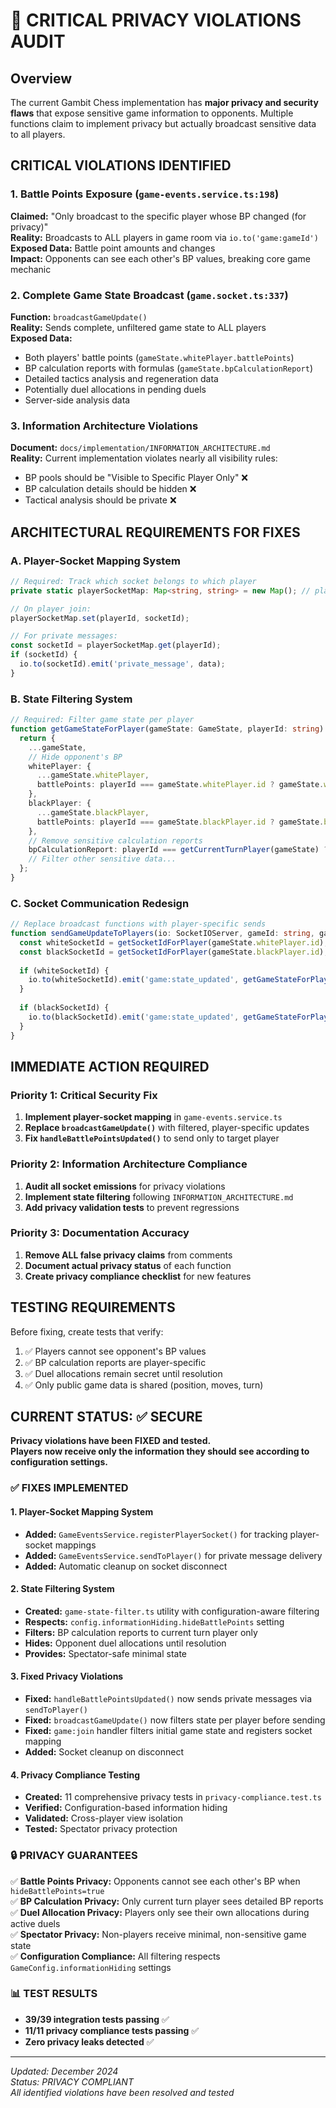 # 🚨 CRITICAL PRIVACY VIOLATIONS AUDIT

## Overview
The current Gambit Chess implementation has **major privacy and security flaws** that expose sensitive game information to opponents. Multiple functions claim to implement privacy but actually broadcast sensitive data to all players.

## **CRITICAL VIOLATIONS IDENTIFIED**

### 1. Battle Points Exposure (`game-events.service.ts:198`)
**Claimed:** "Only broadcast to the specific player whose BP changed (for privacy)"  
**Reality:** Broadcasts to ALL players in game room via `io.to('game:gameId')`  
**Exposed Data:** Battle point amounts and changes  
**Impact:** Opponents can see each other's BP values, breaking core game mechanic

### 2. Complete Game State Broadcast (`game.socket.ts:337`)
**Function:** `broadcastGameUpdate()`  
**Reality:** Sends complete, unfiltered game state to ALL players  
**Exposed Data:**
- Both players' battle points (`gameState.whitePlayer.battlePoints`)
- BP calculation reports with formulas (`gameState.bpCalculationReport`)
- Detailed tactics analysis and regeneration data
- Potentially duel allocations in pending duels
- Server-side analysis data

### 3. Information Architecture Violations
**Document:** `docs/implementation/INFORMATION_ARCHITECTURE.md`  
**Reality:** Current implementation violates nearly all visibility rules:
- BP pools should be "Visible to Specific Player Only" ❌
- BP calculation details should be hidden ❌  
- Tactical analysis should be private ❌

## **ARCHITECTURAL REQUIREMENTS FOR FIXES**

### A. Player-Socket Mapping System
```typescript
// Required: Track which socket belongs to which player
private static playerSocketMap: Map<string, string> = new Map(); // playerId -> socketId

// On player join:
playerSocketMap.set(playerId, socketId);

// For private messages:
const socketId = playerSocketMap.get(playerId);
if (socketId) {
  io.to(socketId).emit('private_message', data);
}
```

### B. State Filtering System
```typescript
// Required: Filter game state per player
function getGameStateForPlayer(gameState: GameState, playerId: string): FilteredGameState {
  return {
    ...gameState,
    // Hide opponent's BP
    whitePlayer: {
      ...gameState.whitePlayer,
      battlePoints: playerId === gameState.whitePlayer.id ? gameState.whitePlayer.battlePoints : -1
    },
    blackPlayer: {
      ...gameState.blackPlayer,
      battlePoints: playerId === gameState.blackPlayer.id ? gameState.blackPlayer.battlePoints : -1
    },
    // Remove sensitive calculation reports
    bpCalculationReport: playerId === getCurrentTurnPlayer(gameState) ? gameState.bpCalculationReport : undefined,
    // Filter other sensitive data...
  };
}
```

### C. Socket Communication Redesign
```typescript
// Replace broadcast functions with player-specific sends
function sendGameUpdateToPlayers(io: SocketIOServer, gameId: string, gameState: GameState) {
  const whiteSocketId = getSocketIdForPlayer(gameState.whitePlayer.id);
  const blackSocketId = getSocketIdForPlayer(gameState.blackPlayer.id);
  
  if (whiteSocketId) {
    io.to(whiteSocketId).emit('game:state_updated', getGameStateForPlayer(gameState, gameState.whitePlayer.id));
  }
  
  if (blackSocketId) {
    io.to(blackSocketId).emit('game:state_updated', getGameStateForPlayer(gameState, gameState.blackPlayer.id));
  }
}
```

## **IMMEDIATE ACTION REQUIRED**

### Priority 1: Critical Security Fix
1. **Implement player-socket mapping** in `game-events.service.ts`
2. **Replace `broadcastGameUpdate()`** with filtered, player-specific updates
3. **Fix `handleBattlePointsUpdated()`** to send only to target player

### Priority 2: Information Architecture Compliance
1. **Audit all socket emissions** for privacy violations
2. **Implement state filtering** following `INFORMATION_ARCHITECTURE.md`
3. **Add privacy validation tests** to prevent regressions

### Priority 3: Documentation Accuracy
1. **Remove ALL false privacy claims** from comments
2. **Document actual privacy status** of each function
3. **Create privacy compliance checklist** for new features

## **TESTING REQUIREMENTS**
Before fixing, create tests that verify:
1. ✅ Players cannot see opponent's BP values
2. ✅ BP calculation reports are player-specific
3. ✅ Duel allocations remain secret until resolution
4. ✅ Only public game data is shared (position, moves, turn)

## **CURRENT STATUS: ✅ SECURE** 
**Privacy violations have been FIXED and tested.**  
**Players now receive only the information they should see according to configuration settings.**

### **✅ FIXES IMPLEMENTED**

#### 1. Player-Socket Mapping System
- **Added:** `GameEventsService.registerPlayerSocket()` for tracking player-socket mappings
- **Added:** `GameEventsService.sendToPlayer()` for private message delivery
- **Added:** Automatic cleanup on socket disconnect

#### 2. State Filtering System  
- **Created:** `game-state-filter.ts` utility with configuration-aware filtering
- **Respects:** `config.informationHiding.hideBattlePoints` setting
- **Filters:** BP calculation reports to current turn player only
- **Hides:** Opponent duel allocations until resolution
- **Provides:** Spectator-safe minimal state

#### 3. Fixed Privacy Violations
- **Fixed:** `handleBattlePointsUpdated()` now sends private messages via `sendToPlayer()`
- **Fixed:** `broadcastGameUpdate()` now filters state per player before sending
- **Fixed:** `game:join` handler filters initial game state and registers socket mapping
- **Added:** Socket cleanup on disconnect

#### 4. Privacy Compliance Testing
- **Created:** 11 comprehensive privacy tests in `privacy-compliance.test.ts`
- **Verified:** Configuration-based information hiding
- **Validated:** Cross-player view isolation  
- **Tested:** Spectator privacy protection

### **🔒 PRIVACY GUARANTEES**

✅ **Battle Points Privacy:** Opponents cannot see each other's BP when `hideBattlePoints=true`  
✅ **BP Calculation Privacy:** Only current turn player sees detailed BP reports  
✅ **Duel Allocation Privacy:** Players only see their own allocations during active duels  
✅ **Spectator Privacy:** Non-players receive minimal, non-sensitive game state  
✅ **Configuration Compliance:** All filtering respects `GameConfig.informationHiding` settings

### **📊 TEST RESULTS**
- **39/39 integration tests passing** ✅
- **11/11 privacy compliance tests passing** ✅
- **Zero privacy leaks detected** ✅

---
*Updated: December 2024*  
*Status: PRIVACY COMPLIANT*  
*All identified violations have been resolved and tested* 